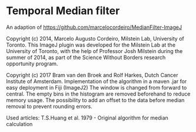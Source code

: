 # Temporal Median filter 
An adaption of https://github.com/marcelocordeiro/MedianFilter-ImageJ

Copyright (c) 2014, Marcelo Augusto Cordeiro, Milstein Lab, University of Toronto.
This ImageJ plugin was developed for the Milstein Lab at the University of Toronto,
with the help of Professor Josh Milstein during the summer of 2014, as part of the
Science Without Borders research opportunity program.

Copyright (c) 2017 Bram van den Broek and Rolf Harkes, Dutch Cancer Institute of Amsterdam.
Implementation of the algorithm in a maven .jar for easy deployment in Fiji (ImageJ2)
The window is changed from forward to central.
The empty bins in the histogram are removed beforehand to reduce memory usage.
The possibility to add an offset to the data before median removal to prevent rounding errors.

Used articles:
T.S.Huang et al. 1979 - Original algorithm for median calculation
